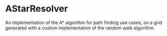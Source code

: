 # AStarResolver
An implementation of the A* algorithm for path finding use cases, on a grid generated with a custom implementation of the random walk algorithm.
